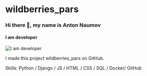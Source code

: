 # wildberries_pars

### Hi there 👋, my name is Anton Naumov
#### I am developer
![I am developer](https://arturssmirnovs.github.io/github-profile-readme-generator/images/banner.png)

I made this project wildberries_pars on GitHub.

Skills: Python / Django / JS / HTML / CSS / SQL / Docker/ GitHub
